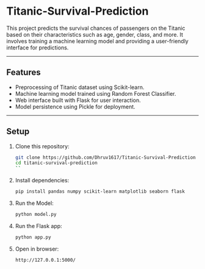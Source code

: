 # Titanic-Survival-Prediction

This project predicts the survival chances of passengers on the Titanic based on their characteristics such as age, gender, class, and more. It involves training a machine learning model and providing a user-friendly interface for predictions.

---

## Features
- Preprocessing of Titanic dataset using Scikit-learn.
- Machine learning model trained using Random Forest Classifier.
- Web interface built with Flask for user interaction.
- Model persistence using Pickle for deployment.

--- 

## Setup

1. Clone this repository:
   ```bash
   git clone https://github.com/Dhruv1617/Titanic-Survival-Prediction
   cd titanic-survival-prediction
   ``
2. Install dependencies:
   ```bash
   pip install pandas numpy scikit-learn matplotlib seaborn flask

3. Run the Model:
   ```bash
   python model.py

4. Run the Flask app:
   ```bash
   python app.py

5. Open in browser:
   ```arduino
   http://127.0.0.1:5000/
